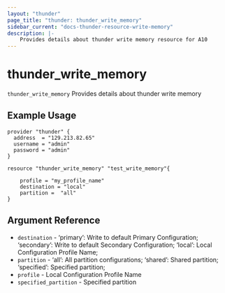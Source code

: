 ```yaml
---
layout: "thunder"
page_title: "thunder: thunder_write_memory"
sidebar_current: "docs-thunder-resource-write-memory"
description: |-
	Provides details about thunder write memory resource for A10
---
```


# thunder\_write\_memory

`thunder_write_memory` Provides details about thunder write memory
## Example Usage


```hcl
provider "thunder" {
  address  = "129.213.82.65"
  username = "admin"
  password = "admin"
}

resource "thunder_write_memory" "test_write_memory"{
    
    profile = "my_profile_name"
    destination = "local"
    partition =  "all"
}
```

## Argument Reference

* `destination` - ‘primary’: Write to default Primary Configuration; ‘secondary’: Write to default Secondary Configuration; ‘local’: Local Configuration Profile Name;
* `partition` - ‘all’: All partition configurations; ‘shared’: Shared partition; ‘specified’: Specified partition;
* `profile` - Local Configuration Profile Name
* `specified_partition` - Specified partition

